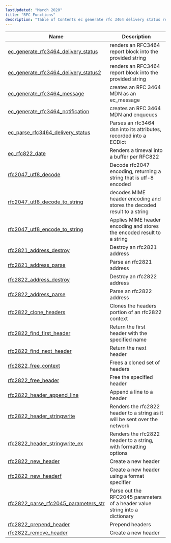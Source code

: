 ```yaml
---
lastUpdated: "March 2020"
title: "RFC Functions"
description: "Table of Contents ec generate rfc 3464 delivery status renders an RFC 3464 report block into the provided string ec generate rfc 3464 delivery status 2 renders an RFC 3464 report block into the provided string ec generate rfc 3464 message creates an RFC 3464 MDN as an ec message..."
---
```



| Name                                                                                                                                    | Description                                                                 |
|-----------------------------------------------------------------------------------------------------------------------------------------|-----------------------------------------------------------------------------|
| [ec_generate_rfc3464_delivery_status](/momentum/3/3-api/apis-ec-generate-rfc-3464-delivery-status)   | renders an RFC3464 report block into the provided string                    |
| [ec_generate_rfc3464_delivery_status2](/momentum/3/3-api/apis-ec-generate-rfc-3464-delivery-status-2) | renders an RFC3464 report block into the provided string                    |
| [ec_generate_rfc3464_message](/momentum/3/3-api/apis-ec-generate-rfc-3464-message)                   | creates an RFC 3464 MDN as an ec_message                                    |
| [ec_generate_rfc3464_notification](/momentum/3/3-api/apis-ec-generate-rfc-3464-notification)         | creates an RFC 3464 MDN and enqueues                                        |
| [ec_parse_rfc3464_delivery_status](/momentum/3/3-api/apis-ec-parse-rfc-3464-delivery-status)         | Parses an rfc3464 dsn into its attributes, recorded into a ECDict           |
| [ec_rfc822_date](/momentum/3/3-api/apis-ec-rfc-822-date)                                             | Renders a timeval into a buffer per RFC822                                  |
| [rfc2047_utf8_decode](/momentum/3/3-api/apis-rfc-2047-utf-8-decode)                                   | Decode rfc2047 encoding, returning a string that is utf-8 encoded           |
| [rfc2047_utf8_decode_to_string](/momentum/3/3-api/apis-rfc-2047-utf-8-decode-to-string)               | decodes MIME header encoding and stores the decoded result to a string      |
| [rfc2047_utf8_encode_to_string](/momentum/3/3-api/apis-rfc-2047-utf-8-encode-to-string)               | Applies MIME header encoding and stores the encoded result to a string      |
| [rfc2821_address_destroy](/momentum/3/3-api/apis-rfc-2821-address-destroy)                           | Destroy an rfc2821 address                                                  |
| [rfc2821_address_parse](/momentum/3/3-api/apis-rfc-2821-address-parse)                               | Parse an rfc2821 address                                                    |
| [rfc2822_address_destroy](/momentum/3/3-api/apis-rfc-2822-address-destroy)                           | Destroy an rfc2822 address                                                  |
| [rfc2822_address_parse](/momentum/3/3-api/apis-rfc-2822-address-parse)                               | Parse an rfc2822 address                                                    |
| [rfc2822_clone_headers](/momentum/3/3-api/apis-rfc-2822-clone-headers)                               | Clones the headers portion of an rfc2822 context                            |
| [rfc2822_find_first_header](/momentum/3/3-api/apis-rfc-2822-find-first-header)                       | Return the first header with the specified name                             |
| [rfc2822_find_next_header](/momentum/3/3-api/apis-rfc-2822-find-next-header)                         | Return the next header                                                      |
| [rfc2822_free_context](/momentum/3/3-api/apis-rfc-2822-free-context)                                 | Frees a cloned set of headers                                               |
| [rfc2822_free_header](/momentum/3/3-api/apis-rfc-2822-free-header)                                   | Free the specified header                                                   |
| [rfc2822_header_append_line](/momentum/3/3-api/apis-rfc-2822-header-append-line)                     | Append a line to a header                                                   |
| [rfc2822_header_stringwrite](/momentum/3/3-api/apis-rfc-2822-header-stringwrite)                     | Renders the rfc2822 header to a string as it will be sent over the network  |
| [rfc2822_header_stringwrite_ex](/momentum/3/3-api/apis-rfc-2822-header-stringwrite-ex)               | Renders the rfc2822 header to a string, with formatting options             |
| [rfc2822_new_header](/momentum/3/3-api/apis-rfc-2822-new-header)                                     | Create a new header                                                         |
| [rfc2822_new_headerf](/momentum/3/3-api/apis-rfc-2822-new-headerf)                                   | Create a new header using a format specifier                                |
| [rfc2822_parse_rfc2045_parameters_str](/momentum/3/3-api/apis-rfc-2822-parse-rfc-2045-parameters-str) | Parse out the RFC2045 parameters of a header value string into a dictionary |
| [rfc2822_prepend_header](/momentum/3/3-api/apis-rfc-2822-prepend-headers)                            | Prepend headers                                                             |
| [rfc2822_remove_header](/momentum/3/3-api/apis-rfc-2822-remove-header)                               | Create a new header                                                         |
